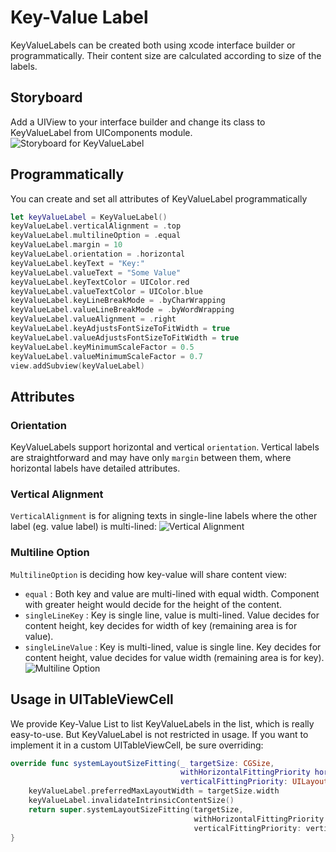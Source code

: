 # Key-Value Label

KeyValueLabels can be created both using xcode interface builder or programmatically. Their content size are calculated according to size of the labels.

## Storyboard
Add a UIView to your interface builder and change its class to KeyValueLabel from UIComponents module.
![Storyboard for KeyValueLabel](https://github.com/mobven/UIComponents/blob/develop/Resources/key-value-label-storyboard.png)

## Programmatically
You can create and set all attributes of KeyValueLabel programmatically
```swift
let keyValueLabel = KeyValueLabel()
keyValueLabel.verticalAlignment = .top
keyValueLabel.multilineOption = .equal
keyValueLabel.margin = 10
keyValueLabel.orientation = .horizontal
keyValueLabel.keyText = "Key:"
keyValueLabel.valueText = "Some Value"
keyValueLabel.keyTextColor = UIColor.red
keyValueLabel.valueTextColor = UIColor.blue
keyValueLabel.keyLineBreakMode = .byCharWrapping
keyValueLabel.valueLineBreakMode = .byWordWrapping
keyValueLabel.valueAlignment = .right
keyValueLabel.keyAdjustsFontSizeToFitWidth = true
keyValueLabel.valueAdjustsFontSizeToFitWidth = true
keyValueLabel.keyMinimumScaleFactor = 0.5
keyValueLabel.valueMinimumScaleFactor = 0.7
view.addSubview(keyValueLabel)
```

## Attributes

### Orientation
KeyValueLabels support horizontal and vertical `orientation`. Vertical labels are straightforward and may have only `margin` between them, where horizontal labels have detailed attributes.

### Vertical Alignment
`VerticalAlignment` is for aligning texts in single-line labels where the other label (eg. value label) is multi-lined:
![Vertical Alignment](https://github.com/mobven/UIComponents/blob/develop/Resources/key-value-label-valign.png)

### Multiline Option
`MultilineOption` is deciding how key-value will share content view:
- `equal` : Both key and value are multi-lined with equal width. Component with greater height would decide for the height of the content.
- `singleLineKey` : Key is single line, value is multi-lined. Value decides for content height, key decides for width of key (remaining area is for value).
- `singleLineValue` : Key is multi-lined, value is single line. Key decides for content height, value decides for value width (remaining area is for key).
![Multiline Option](https://github.com/mobven/UIComponents/blob/develop/Resources/key-value-label-multilining.png)

## Usage in UITableViewCell
We provide Key-Value List to list KeyValueLabels in the list, which is really easy-to-use. But KeyValueLabel is not restricted in usage. If you want to implement it in a custom UITableViewCell, be sure overriding:
```swift
override func systemLayoutSizeFitting(_ targetSize: CGSize,
                                      withHorizontalFittingPriority horizontalFittingPriority: UILayoutPriority,
                                      verticalFittingPriority: UILayoutPriority) -> CGSize {
    keyValueLabel.preferredMaxLayoutWidth = targetSize.width
    keyValueLabel.invalidateIntrinsicContentSize()
    return super.systemLayoutSizeFitting(targetSize,
                                         withHorizontalFittingPriority: horizontalFittingPriority,
                                         verticalFittingPriority: verticalFittingPriority)
}
```
